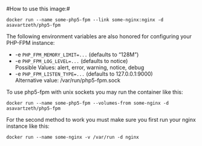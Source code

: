 #How to use this image:#

    docker run --name some-php5-fpm --link some-nginx:nginx -d asavartzeth/php5-fpm

The following environment variables are also honored for configuring your PHP-FPM instance:

- -e `PHP_FPM_MEMORY_LIMIT=...` (defaults to “128M”)
- -e `PHP_FPM_LOG_LEVEL=...` (defaults to notice)  
Possible Values: alert, error, warning, notice, debug
- -e `PHP_FPM_LISTEN_TYPE=...` (defaults to 127.0.0.1:9000)  
Alternative value: /var/run/php5-fpm.sock

To use php5-fpm with unix sockets you may run the container like this:

    docker run --name some-php5-fpm --volumes-from some-nginx -d asavartzeth/php5-fpm

For the second method to work you must make sure you first run your nginx instance like this:

    docker run --name some-nginx -v /var/run -d nginx